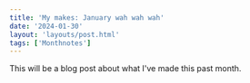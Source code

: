 ```yaml
---
title: 'My makes: January wah wah wah'
date: '2024-01-30'
layout: 'layouts/post.html'
tags: ['Monthnotes']
---
```


This will be a blog post about what I've made this past month.
